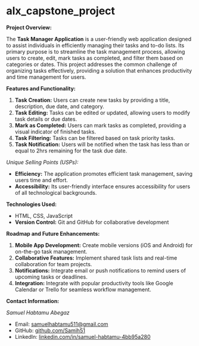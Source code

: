 # alx_capstone_project

**Project Overview:**

The **Task Manager Application** is a user-friendly web application designed to assist individuals in efficiently managing their tasks and to-do lists. Its primary purpose is to streamline the task management process, allowing users to create, edit, mark tasks as completed, and filter them based on categories or dates. This project addresses the common challenge of organizing tasks effectively, providing a solution that enhances productivity and time management for users.

**Features and Functionality:**

1. **Task Creation:** Users can create new tasks by providing a title, description, due date, and category.
2. **Task Editing:** Tasks can be edited or updated, allowing users to modify task details or due dates.
3. **Mark as Completed:** Users can mark tasks as completed, providing a visual indicator of finished tasks.
4. **Task Filtering:** Tasks can be filtered based on task priority tasks.
5. **Task Notification:** Users will be notified when the task has less than or equal to 2hrs remaining for the task due date.



*Unique Selling Points (USPs):*

- **Efficiency:** The application promotes efficient task management, saving users time and effort.
- **Accessibility:** Its user-friendly interface ensures accessibility for users of all technological backgrounds.

**Technologies Used:**

-  HTML, CSS, JavaScript
- **Version Control:** Git and GitHub for collaborative development



**Roadmap and Future Enhancements:**

1. **Mobile App Development:** Create mobile versions (iOS and Android) for on-the-go task management.
2. **Collaborative Features:** Implement shared task lists and real-time collaboration for team projects.
3. **Notifications:** Integrate email or push notifications to remind users of upcoming tasks or deadlines.
4. **Integration:** Integrate with popular productivity tools like Google Calendar or Trello for seamless workflow management.

**Contact Information:**

*Samuel Habtamu Abegaz*

- Email: samuelhabtamu511@gmail.com
- GitHub: [github.com/Samih51](https://github.com/Samih51)
- LinkedIn: [linkedin.com/in/samuel-habtamu-4bb95a280](https://www.linkedin.com/in/samuel-habtamu-4bb95a280)

